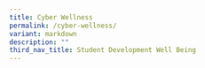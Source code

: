 ```yaml
---
title: Cyber Wellness
permalink: /cyber-wellness/
variant: markdown
description: ""
third_nav_title: Student Development Well Being
---
```


